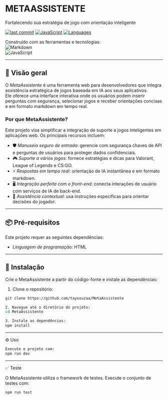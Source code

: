 # METAASSISTENTE

Fortalecendo sua estratégia de jogo com orientação inteligente

[![last commit](https://img.shields.io/github/last-commit/taysouzaa/MetaAssistente)](https://github.com/taysouzaa/MetaAssistente)
[![JavaScript](https://img.shields.io/badge/javascript-40.7%25-yellow)]()
[![Languages](https://img.shields.io/badge/languages-3-blue)]()

Construído com as ferramentas e tecnologias:  
![Markdown](https://img.shields.io/badge/-Markdown-000?logo=markdown)  
![JavaScript](https://img.shields.io/badge/-JavaScript-F7DF1E?logo=javascript&logoColor=000)

---

## 🧠 Visão geral

O *MetaAssistente* é uma ferramenta web para desenvolvedores que integra assistência estratégica de jogos baseada em IA aos seus aplicativos.  
Ele oferece uma interface interativa onde os usuários podem inserir perguntas com segurança, selecionar jogos e receber orientações concisas e em formato markdown em tempo real.

### Por que MetaAssistente?

Este projeto visa simplificar a integração de suporte a jogos inteligentes em aplicações web. Os principais recursos incluem:

- 🛡 *Manuseio seguro de entrada*: gerencie com segurança chaves de API e perguntas de usuários para proteger dados confidenciais.
- 🎮 *Suporte a vários jogos*: fornece estratégias e dicas para Valorant, League of Legends e CS:GO.
- ⚡ *Respostas em tempo real*: orientação de IA instantânea e em formato markdown.
- 🖥 *Integração perfeita com o front-end*: conecta interações de usuário com serviços de IA de back-end.
- 🧾 *Assistência contextual*: usa instruções específicas para orientar decisões do jogador.

---

## 📦 Pré-requisitos

Este projeto requer as seguintes dependências:

- *Linguagem de programação:* HTML

---

## 🚀 Instalação

Crie o MetaAssistente a partir do código-fonte e instale as dependências:

1. Clone o repositório:

```bash
git clone https://github.com/taysouzaa/MetaAssistente
```

```bash
2. Navegue até o diretório do projeto:
cd MetaAssistente
```

```bash
3. Instale as dependências:
npm install
```

---

⚙ Uso

```bash
Execute o projeto com:
npm run dev
```
---

✅ Teste

O MetaAssistente utiliza o framework de testes.
Execute o conjunto de testes com:

```bash
npm run test
